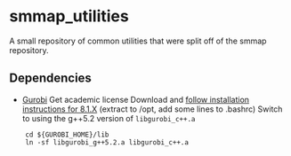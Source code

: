 # smmap_utilities
A small repository of common utilities that were split off of the smmap repository.

## Dependencies
* [Gurobi](https://www.gurobi.com)
  Get academic license
  Download and [follow installation instructions for 8.1.X](http://www.gurobi.com/documentation/8.1/quickstart_linux/software_installation_guid.html#section:Installation) (extract to /opt, add some lines to .bashrc)
  Switch to using the g++5.2 version of `libgurobi_c++.a`

 ```
     cd ${GUROBI_HOME}/lib
     ln -sf libgurobi_g++5.2.a libgurobi_c++.a
 ```
